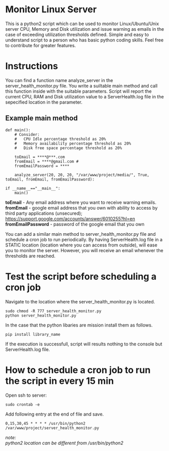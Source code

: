 # Monitor Linux Server
This is a python2 script which can be used to monitor Linux/Ubuntu/Unix server CPU, Memory and Disk utilization and issue warning as emails in the case of exceeding utilization thresholds defined. Simple and easy to understand script to a person who has basic python coding skills. Feel free to contribute for greater features. 

# Instructions

You can find a function name analyze_server in the server_health_monitor.py file. You write a suiltable main method and call this function inside with the suitable parameters. Script will report the current CPU, RAM and Disk utilization value to a ServerHealth.log file in the sepecified location in the parameter. 

## Example main method
```
def main():
    # Consider: 
    #   CPU Idle percentage threshold as 20%
    #   Memory availability percentage threshold as 20%
    #   Disk free space percentage threshold as 20%

    toEmail = ****@***.com
    fromEmail = ****@gmail.com # 
    fromEmailPassword = ****

    analyze_server(20, 20, 20, "/var/www/project/media/", True, toEmail, fromEmail, fromEmailPassword):

if __name__=="__main__":
    main()
```

**toEmail** - Any email address where you want to receive warning emails. <br/>
**fromEmail** - google email address that you own with ability to access by third party applications (unsecured); https://support.google.com/accounts/answer/6010255?hl=en <br/>
**fromEmailPassword** - password of the google email that you own <br/>

You can add a similar main method to server_health_monitor.py file and schedule a cron job to run periodically. By having ServerHealth.log file in a STATIC location (location where you can access from outside), will ease you to monitor the server. However, you will receive an email whenever the thresholds are reached. 

# Test the script before scheduling a cron job
Navigate to the location where the server_health_monitor.py is located.
```
sudo chmod -R 777 server_health_monitor.py
python server_health_monitor.py
```
In the case that the python libaries are mission install them as follows.
```
pip install library_name
```
If the execution is successfull, script will results nothing to the console but ServerHealth.log file. 

# How to schedule a cron job to run the script in every 15 min

Open ssh to server:<br/>
```
sudo crontab -e
```

Add following entry at the end of file and save.<br/>
```
0,15,30,45 * * * * /usr/bin/python2 /var/www/project/server_health_monitor.py
```
*note: <br/> python2 location can be different from /usr/bin/python2*